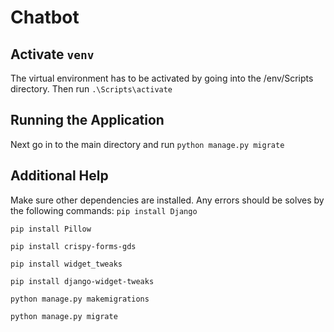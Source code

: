 # Chatbot

## Activate `venv`
The virtual environment has to be activated by going into the /env/Scripts directory. Then run
`.\Scripts\activate`

## Running the Application
Next go in to the main directory and run 
`python manage.py migrate`

## Additional Help
Make sure other dependencies are installed. Any errors should be solves by the following commands:
`pip install Django`

`pip install Pillow`

`pip install crispy-forms-gds`

`pip install widget_tweaks`

`pip install django-widget-tweaks`

`python manage.py makemigrations`

`python manage.py migrate`
